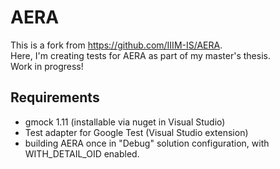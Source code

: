 # AERA

This is a fork from https://github.com/IIIM-IS/AERA.  
Here, I'm creating tests for AERA as part of my master's thesis.  
Work in progress!

## Requirements
- gmock 1.11 (installable via nuget in Visual Studio)
- Test adapter for Google Test (Visual Studio extension)
- building AERA once in "Debug" solution configuration, with WITH_DETAIL_OID enabled.
